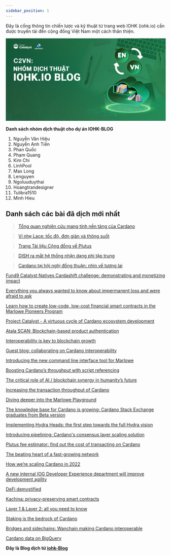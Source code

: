 ```yaml
---
sidebar_position: 1
---
```


Đây là cổng thông tin chiến lược và kỹ thuật từ trang web IOHK (iohk.io) cần được truyền tải đến cộng đồng Việt Nam một cách thân thiện.


![](img/Dich-thuat.png)


**Danh sách nhóm dịch thuật cho dự án IOHK-BLOG**

1. Nguyễn Văn Hiệu 
2. Nguyễn Anh Tiến
3. Phan Quốc
4. Phạm Quang
5. Kim Chi
6. LinhPool
7. Max Long
8. Lenguyen
9. Ngoluuduythai
10. Hoangtrandesigner
11. Tulibra1510
12. Minh Hieu

## Danh sách các bài đã dịch mới nhất

>[Tổng quan nghiên cứu mang tính nền tảng của Cardano](https://cardano2vn.io/docs1/2022/06/2022-06-10-cardanos-foundational-research-overview/)

>[Ví nhẹ Lace: tốc độ, đơn giản và thông suốt](https://cardano2vn.io/docs1/2022/06/2022-06-10-lace-speed-simplicity-and-seamless-flow/)

>[Trang Tài liệu Cộng đồng về Plutus](https://cardano2vn.io/docs1/2022/06/2022-06-08-plutus-community-docs-a-new-documentation-site-for-devs-by-devs/)

>[DISH ra mắt hệ thống nhận dạng phi tập trung](https://cardano2vn.io/docs1/2022/06/2022-06-07-dish-launches-decentralized-identification-and-loyalty-coin-system-built-on-input-output-global-iog-technology/)

>[Cardano tại hội nghị đồng thuận: nhìn về tương lai](https://cardano2vn.io/docs1/2022/06/2022-06-06-cardano-at-consensus-a-look-ahead/)

[Fund9 Catalyst Natives Cardashift challenge: demonstrating and monetizing impact](https://cardano2vn.io/docs1/2022/06/2022-06-01-fund9-catalyst-natives-cardashift-challenge-demonstrating-and-monetizing-impact/)

[Everything you always wanted to know about impermanent loss and were afraid to ask](https://cardano2vn.io/docs1/2022/05/2022-05-27-everything-you-always-wanted-to-know-about-impermanent-loss-and-were-afraid-to-ask/)

[Learn how to create low-code, low-cost financial smart contracts in the Marlowe Pioneers Program](https://cardano2vn.io/docs1/2022/05/2022-05-11-learn-how-to-create-low-code-low-cost-financial-smart-contracts-in-the-marlowe-pioneers-program/)

[Project Catalyst - A virtuous cycle of Cardano ecosystem development](https://cardano2vn.io/docs1/2022/05/2022-05-10-project-catalyst-a-virtuous-cycle-of-cardano-ecosystem-development-investing-in-great-ideas-to-make-positive-real-world-changes/)

[Atala SCAN: Blockchain-based product authentication](https://cardano2vn.io/docs1/2022/05/2022-05-04-atala-scan-blockchain-based-product-authentication/)

[Interoperability is key to blockchain growth](https://cardano2vn.io/docs1/2022/04/2022-04-28-interoperability-is-key-to-blockchain-growth/)

[Guest blog: collaborating on Cardano interoperability](https://cardano2vn.io/docs1/2022/04/2022-04-27-guest-blog-collaborating-on-cardano-interoperability/)

[Introducing the new command line interface tool for Marlowe](https://cardano2vn.io/docs1/2022/04/2022-04-19-introducing-the-new-command-line-interface-tool-for-marlowe/)

[Boosting Cardano’s throughput with script referencing](https://cardano2vn.io/docs1/2022/04/2022-04-13-boosting-cardano-s-throughput-with-script-referencing/)

[The critical role of AI / blockchain synergy in humanity’s future](https://cardano2vn.io/docs1/2022/03/2022-03-30-the-critical-role-of-ai-blockchain-synergy-in-humanity-s-future/)

[Increasing the transaction throughput of Cardano](https://cardano2vn.io/docs1/2022/03/2022-03-21-increasing-the-transaction-throughput-of-cardano/)

[Diving deeper into the Marlowe Playground](https://cardano2vn.io/docs1/2022/03/2022-03-04-diving-deeper-into-the-marlowe-playground/)

[The knowledge base for Cardano is growing: Cardano Stack Exchange graduates from Beta version](https://cardano2vn.io/docs1/2022/02/2022-02-07-the-knowledge-base-for-cardano-is-growing-cardano-stack-exchange-graduates-from-beta-version/)

[Implementing Hydra Heads: the first step towards the full Hydra vision](https://cardano2vn.io/docs1/2022/02/2022-02-03-implementing-hydra-heads-the-first-step-towards-the-full-hydra-vision/)

[Introducing pipelining: Cardano's consensus layer scaling solution](https://cardano2vn.io/docs1/2022/02/2022-02-01-introducing-pipelining-cardanos-consensus-layer-scaling-solution/)

[Plutus fee estimator: find out the cost of transacting on Cardano](https://cardano2vn.io/docs1/2022/01/2022-01-21-plutus-fee-estimator-find-out-the-cost-of-transacting-on-cardano/)

[The beating heart of a fast-growing network](https://cardano2vn.io/docs1/2022/01/2022-01-19-the-beating-heart-of-a-fast-growing-network/)

[How we’re scaling Cardano in 2022](https://cardano2vn.io/docs1/2022/01/2022-01-14-how-we-re-scaling-cardano-in-2022/)

[A new internal IOG Developer Experience department will improve development agility](https://cardano2vn.io/docs1/2022/01/2022-01-13-a-new-internal-iog-developer-experience-department/)

[DeFi demystified](https://cardano2vn.io/docs1/2022/01/2022-01-10-defi-demystified/)

[Kachina: privacy-preserving smart contracts](https://cardano2vn.io/docs1/2022/08/2022-08-05-kachina-privacy-preserving-smart-contracts/)

[Layer 1 & Layer 2: all you need to know](https://cardano2vn.io/docs1/2022/08/2022-08-05-layer-1-layer-2-all-you-need-to-know/)
 
[Staking is the bedrock of Cardano](https://cardano2vn.io/docs1/2022/07/2022-07-28-staking-is-the-bedrock-of-cardano/)
 
[Bridges and sidechains: Wanchain making Cardano interoperable](https://cardano2vn.io/docs1/2022/07/2022-07-08-bridges-and-sidechains-wanchain-making-cardano-interoperable/)

[Cardano data on BigQuery](https://cardano2vn.io/docs1/2022/07/2022-07-01-cardano-data-on-bigquery/)
 

**Đây là Blog dịch từ [iohk-Blog](https://iohk.io/en/blog/posts/page-1/)**
